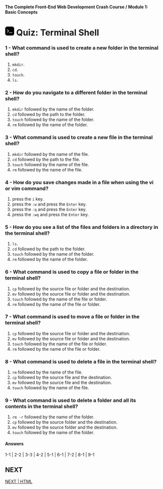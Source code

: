 #### The Complete Front-End Web Development Crash Course / Module 1: Basic Concepts
#  <img src="../imgs/terminal-icon.jpeg" width="30"/> Quiz: Terminal Shell

### 1 - What command is used to create a new folder in the terminal shell?
1.  `mkdir`.
2. `cd`.
3. `touch`.
4. `ls`.

### 2 - How do you navigate to a different folder in the terminal shell?
1. `mkdir` followed by the name of the folder.
2. `cd` followed by the path to the folder.
3. `touch` followed by the name of the folder.
4. `rm` followed by the name of the folder.

### 3 - What command is used to create a new file in the terminal shell?
1. `mkdir` followed by the name of the file.
2. `cd` followed by the path to the file.
3. `touch` followed by the name of the file.
4. `rm` followed by the name of the file.

### 4 - How do you save changes made in a file when using the vi or vim command?
1. press the `i` key.
2. press the `:w` and press the `Enter` key.
3. press the `:q` and press the `Enter` key.
4. press the `:wq` and press the `Enter` key.

### 5 - How do you see a list of the files and folders in a directory in the terminal shell?
1. `ls`.
2. `cd` followed by the path to the folder.
3. `touch` followed by the name of the folder.
4. `rm` followed by the name of the folder.

### 6 - What command is used to copy a file or folder in the terminal shell?
1. `cp` followed by the source file or folder and the destination.
2. `mv` followed by the source file or folder and the destination.
3. `touch` followed by the name of the file or folder.
4. `rm` followed by the name of the file or folder.

### 7 - What command is used to move a file or folder in the terminal shell?
1. `cp` followed by the source file or folder and the destination.
2. `mv` followed by the source file or folder and the destination.
3. `touch` followed by the name of the file or folder.
4. `rm` followed by the name of the file or folder.

### 8 - What command is used to delete a file in the terminal shell?
1. `rm` followed by the name of the file.
2. `cp` followed by the source file and the destination.
3. `mv` followed by the source file and the destination.
4. `touch` followed by the name of the file.

### 9 - What command is used to delete a folder and all its contents in the terminal shell?
1. `rm -r` followed by the name of the folder.
2. `cp` followed by the source folder and the destination.
3. `mv` followed by the source folder and the destination.
4. `touch` followed by the name of the folder.

#### Answers
1-1 | 2-2 | 3-3 | 4-2 | 5-1 | 6-1 | 7-2 | 8-1 | 9-1

## NEXT
[NEXT | HTML](html.md)